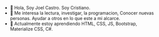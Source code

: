 - 👋 Hola, Soy Joel Castro. Soy Cristiano.
- 👀 Me interesa la lectura, investigar, la programacion, Conocer nuevas personas. Ayudar a otros en lo que este a mi alcarce.
- 🌱 Actualmente estoy aprendiendo HTML, CSS, JS, Bootstrap, Materialize CSS, C#.

<!---
jtcastro-a/jtcastro-a is a ✨ special ✨ repository because its `README.md` (this file) appears on your GitHub profile.
You can click the Preview link to take a look at your changes.
--->
